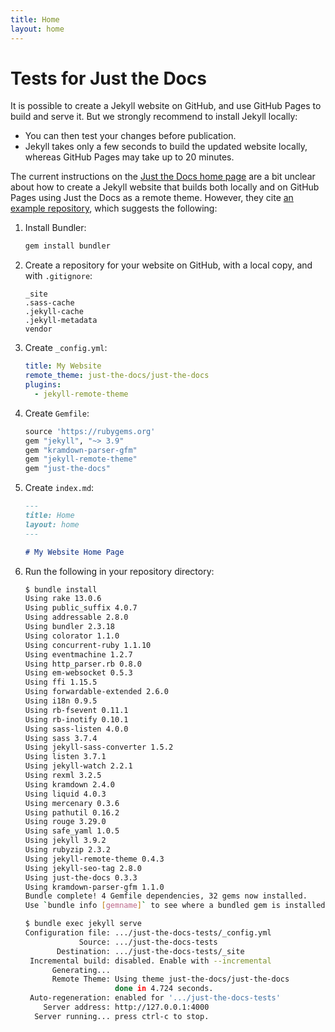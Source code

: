 ```yaml
---
title: Home
layout: home
---
```


# Tests for Just the Docs

It is possible to create a Jekyll website on GitHub,
and use GitHub Pages to build and serve it.
But we strongly recommend to install Jekyll locally:

- You can then test your changes before publication.
- Jekyll takes only a few seconds to build the updated website locally,
    whereas GitHub Pages may take up to 20 minutes.

The current instructions on the [Just the Docs home page](https://just-the-docs.github.io/just-the-docs/)
are a bit unclear about how to create a Jekyll website
that builds both locally and on GitHub Pages
using Just the Docs as a remote theme. 
However, they cite [an example repository](https://github.com/pmarsceill/jtd-remote),
which suggests the following:

1. Install Bundler:

    ```sh
    gem install bundler
    ```
    
1. Create a repository for your website on GitHub, with a local copy,
    and with `.gitignore`:

    ```
    _site
    .sass-cache
    .jekyll-cache
    .jekyll-metadata
    vendor
    ```

1. Create `_config.yml`:

    ```yml
    title: My Website
    remote_theme: just-the-docs/just-the-docs
    plugins:
      - jekyll-remote-theme
    ```

1. Create `Gemfile`:

    ```rb
    source 'https://rubygems.org'
    gem "jekyll", "~> 3.9"
    gem "kramdown-parser-gfm"
    gem "jekyll-remote-theme"
    gem "just-the-docs"
    ```

1. Create `index.md`:

    ```md
    ---
    title: Home
    layout: home
    ---

    # My Website Home Page
    ```

1. Run the following in your repository directory:

    ```sh
    $ bundle install
    Using rake 13.0.6
    Using public_suffix 4.0.7
    Using addressable 2.8.0
    Using bundler 2.3.18
    Using colorator 1.1.0
    Using concurrent-ruby 1.1.10
    Using eventmachine 1.2.7
    Using http_parser.rb 0.8.0
    Using em-websocket 0.5.3
    Using ffi 1.15.5
    Using forwardable-extended 2.6.0
    Using i18n 0.9.5
    Using rb-fsevent 0.11.1
    Using rb-inotify 0.10.1
    Using sass-listen 4.0.0
    Using sass 3.7.4
    Using jekyll-sass-converter 1.5.2
    Using listen 3.7.1
    Using jekyll-watch 2.2.1
    Using rexml 3.2.5
    Using kramdown 2.4.0
    Using liquid 4.0.3
    Using mercenary 0.3.6
    Using pathutil 0.16.2
    Using rouge 3.29.0
    Using safe_yaml 1.0.5
    Using jekyll 3.9.2
    Using rubyzip 2.3.2
    Using jekyll-remote-theme 0.4.3
    Using jekyll-seo-tag 2.8.0
    Using just-the-docs 0.3.3
    Using kramdown-parser-gfm 1.1.0
    Bundle complete! 4 Gemfile dependencies, 32 gems now installed.
    Use `bundle info [gemname]` to see where a bundled gem is installed.

    $ bundle exec jekyll serve
    Configuration file: .../just-the-docs-tests/_config.yml
                Source: .../just-the-docs-tests
           Destination: .../just-the-docs-tests/_site
     Incremental build: disabled. Enable with --incremental
          Generating... 
          Remote Theme: Using theme just-the-docs/just-the-docs
                        done in 4.724 seconds.
     Auto-regeneration: enabled for '.../just-the-docs-tests'
        Server address: http://127.0.0.1:4000
      Server running... press ctrl-c to stop.
    ```
